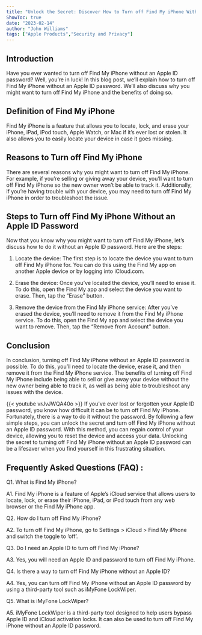 ```yaml
---
title: "Unlock the Secret: Discover How to Turn off Find My iPhone Without an Apple ID Password!"
ShowToc: true 
date: "2023-02-14"
author: "John Williams" 
tags: ["Apple Products","Security and Privacy"]
---
```

## Introduction

Have you ever wanted to turn off Find My iPhone without an Apple ID password? Well, you’re in luck! In this blog post, we’ll explain how to turn off Find My iPhone without an Apple ID password. We’ll also discuss why you might want to turn off Find My iPhone and the benefits of doing so. 

## Definition of Find My iPhone

Find My iPhone is a feature that allows you to locate, lock, and erase your iPhone, iPad, iPod touch, Apple Watch, or Mac if it’s ever lost or stolen. It also allows you to easily locate your device in case it goes missing. 

## Reasons to Turn off Find My iPhone

There are several reasons why you might want to turn off Find My iPhone. For example, if you’re selling or giving away your device, you’ll want to turn off Find My iPhone so the new owner won’t be able to track it. Additionally, if you’re having trouble with your device, you may need to turn off Find My iPhone in order to troubleshoot the issue. 

## Steps to Turn off Find My iPhone Without an Apple ID Password

Now that you know why you might want to turn off Find My iPhone, let’s discuss how to do it without an Apple ID password. Here are the steps:

1. Locate the device: The first step is to locate the device you want to turn off Find My iPhone for. You can do this using the Find My app on another Apple device or by logging into iCloud.com. 

2. Erase the device: Once you’ve located the device, you’ll need to erase it. To do this, open the Find My app and select the device you want to erase. Then, tap the “Erase” button. 

3. Remove the device from the Find My iPhone service: After you’ve erased the device, you’ll need to remove it from the Find My iPhone service. To do this, open the Find My app and select the device you want to remove. Then, tap the “Remove from Account” button. 

## Conclusion

In conclusion, turning off Find My iPhone without an Apple ID password is possible. To do this, you’ll need to locate the device, erase it, and then remove it from the Find My iPhone service. The benefits of turning off Find My iPhone include being able to sell or give away your device without the new owner being able to track it, as well as being able to troubleshoot any issues with the device.

{{< youtube vrJvJWQA40o >}} 
If you've ever lost or forgotten your Apple ID password, you know how difficult it can be to turn off Find My iPhone. Fortunately, there is a way to do it without the password. By following a few simple steps, you can unlock the secret and turn off Find My iPhone without an Apple ID password. With this method, you can regain control of your device, allowing you to reset the device and access your data. Unlocking the secret to turning off Find My iPhone without an Apple ID password can be a lifesaver when you find yourself in this frustrating situation.

## Frequently Asked Questions (FAQ) :
Q1. What is Find My iPhone?

A1. Find My iPhone is a feature of Apple’s iCloud service that allows users to locate, lock, or erase their iPhone, iPad, or iPod touch from any web browser or the Find My iPhone app. 

Q2. How do I turn off Find My iPhone?

A2. To turn off Find My iPhone, go to Settings > iCloud > Find My iPhone and switch the toggle to ‘off’.

Q3. Do I need an Apple ID to turn off Find My iPhone?

A3. Yes, you will need an Apple ID and password to turn off Find My iPhone.

Q4. Is there a way to turn off Find My iPhone without an Apple ID?

A4. Yes, you can turn off Find My iPhone without an Apple ID password by using a third-party tool such as iMyFone LockWiper.

Q5. What is iMyFone LockWiper?

A5. iMyFone LockWiper is a third-party tool designed to help users bypass Apple ID and iCloud activation locks. It can also be used to turn off Find My iPhone without an Apple ID password.



